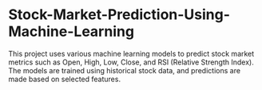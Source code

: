 # Stock-Market-Prediction-Using-Machine-Learning
This project uses various machine learning models to predict stock market metrics such as Open, High, Low, Close, and RSI (Relative Strength Index). The models are trained using historical stock data, and predictions are made based on selected features.
